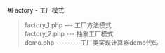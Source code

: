 #Factory - 工厂模式   
>  factory_1.php --- 工厂方法模式  
>  factory_2.php --- 抽象工厂模式  
>  demo.php -------- 工厂类实现计算器demo代码
